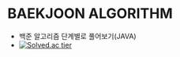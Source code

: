 # BAEKJOON ALGORITHM

* 백준 알고리즘 단계별로 풀어보기(JAVA)
* [![Solved.ac tier](http://mazassumnida.wtf/api/mini/generate_badge?boj=dtg9811)](https://solved.ac/dtg9811)








